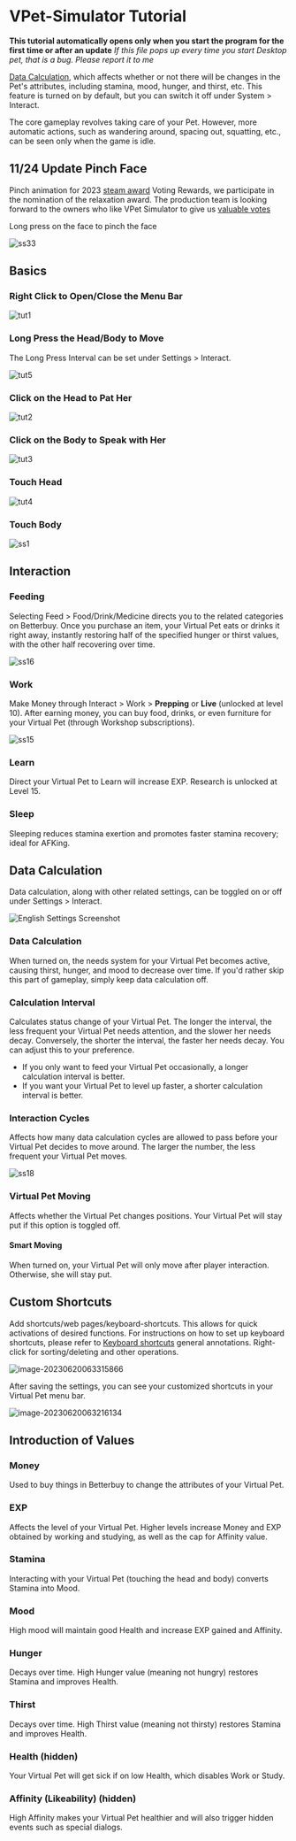 # VPet-Simulator Tutorial

**This tutorial automatically opens only when you start the program for the first time or after an update** 
*If this file pops up every time you start Desktop pet, that is a bug. Please report it to me*

[Data Calculation](#data-calculation), which affects whether or not there will be changes in the Pet's attributes, including stamina, mood, hunger, and thirst, etc. This feature is turned on by default, but you can switch it off under System > Interact.

The core gameplay revolves taking care of your Pet. However, more automatic actions, such as wandering around, spacing out, squatting, etc., can be seen only when the game is idle.

## 11/24 Update Pinch Face

Pinch animation for 2023 [steam award](https://store.steampowered.com/news/app/1920960/view/6966567177514898075) Voting Rewards, we participate in the nomination of the relaxation award. The production team is looking forward to the owners who like VPet Simulator to give us [valuable votes](https://store.steampowered.com/news/app/1920960/view/6966567177514898075)

Long press on the face to pinch the face

![ss33](Tutorial.assets/ss33.gif)


## Basics

### Right Click to Open/Close the Menu Bar

![tut1](Tutorial.assets/CN/tut1.gif)

### Long Press the Head/Body to Move

The Long Press Interval can be set under Settings > Interact.

![tut5](Tutorial.assets/CN/tut5.gif)

### Click on the Head to Pat Her

![tut2](Tutorial.assets/CN/tut2.gif)

### Click on the Body to Speak with Her

![tut3](Tutorial.assets/CN/tut3.gif)

### Touch Head

![tut4](Tutorial.assets/CN/tut4.gif)

### Touch Body

![ss1](Tutorial.assets/CN/ss1.gif)

## Interaction

### Feeding

Selecting Feed > Food/Drink/Medicine directs you to the related categories on Betterbuy. Once you purchase an item, your Virtual Pet eats or drinks it right away, instantly restoring half of the specified hunger or thirst values, with the other half recovering over time.

![ss16](Tutorial.assets/CN/ss16.gif)

### Work

Make Money through Interact > Work > **Prepping** or **Live** (unlocked at level 10). After earning money, you can buy food, drinks, or even furniture for your Virtual Pet (through Workshop subscriptions).

![ss15](Tutorial.assets/CN/ss15.gif)

### Learn

Direct your Virtual Pet to Learn will increase EXP. Research is unlocked at Level 15.

### Sleep

Sleeping reduces stamina exertion and promotes faster stamina recovery; ideal for AFKing.

## Data Calculation

Data calculation, along with other related settings, can be toggled on or off under Settings > Interact.

![English Settings Screenshot](Tutorial.assets/EN/VPet_Settings.PNG)

### Data Calculation

When turned on, the needs system for your Virtual Pet becomes active, causing thirst, hunger, and mood to decrease over time. If you'd rather skip this part of gameplay, simply keep data calculation off.

### Calculation Interval

Calculates status change of your Virtual Pet. The longer the interval, the less frequent your Virtual Pet needs attention, and the slower her needs decay. Conversely, the shorter the interval, the faster her needs decay. You can adjust this to your preference.

* If you only want to feed your Virtual Pet occasionally, a longer calculation interval is better.
* If you want your Virtual Pet to level up faster, a shorter calculation interval is better.

### Interaction Cycles

Affects how many data calculation cycles are allowed to pass before your Virtual Pet decides to move around. The larger the number, the less frequent your Virtual Pet moves.

![ss18](Tutorial.assets/CN/ss18.gif)

### Virtual Pet Moving

Affects whether the Virtual Pet changes positions. Your Virtual Pet will stay put if this option is toggled off.

#### Smart Moving

When turned on, your Virtual Pet will only move after player interaction. Otherwise, she will stay put.

## Custom Shortcuts

Add shortcuts/web pages/keyboard-shortcuts. This allows for quick activations of desired functions. For instructions on how to set up keyboard shortcuts, please refer to [Keyboard shortcuts](https://learn.microsoft.com/en-us/dotnet/api/system.windows.forms.sendkeys?view=windowsdesktop-7.0#remarks) general annotations. Right-click for sorting/deleting and other operations.

![image-20230620063315866](Tutorial.assets/CN/image-20230620063315866.png)

After saving the settings, you can see your customized shortcuts in your Virtual Pet menu bar.

![image-20230620063216134](Tutorial.assets/CN/image-20230620063216134.png)

## Introduction of Values

### Money

Used to buy things in Betterbuy to change the attributes of your Virtual Pet.

### EXP

Affects the level of your Virtual Pet. Higher levels increase Money and EXP obtained by working and studying, as well as the cap for Affinity value.

### Stamina

Interacting with your Virtual Pet (touching the head and body) converts Stamina into Mood.

### Mood

High mood will maintain good Health and increase EXP gained and Affinity.

### Hunger

Decays over time. High Hunger value (meaning not hungry) restores Stamina and improves Health.

### Thirst

Decays over time. High Thirst value (meaning not thirsty) restores Stamina and improves Health.

### Health (hidden)

Your Virtual Pet will get sick if on low Health, which disables Work or Study.

### Affinity (Likeability) (hidden)

High Affinity makes your Virtual Pet healthier and will also trigger hidden events such as special dialogs.